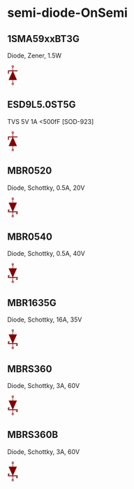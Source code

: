 # semi-diode-OnSemi

## 1SMA59xxBT3G
Diode, Zener, 1.5W

![1SMA59xxBT3G__1__1](/images/_semi__ZENER__1__1.png?raw=true) 

## ESD9L5.0ST5G
TVS 5V 1A <500fF [SOD-923]

![ESD9L5.0ST5G__1__1](/images/_semi__ZENER__1__1.png?raw=true) 

## MBR0520
Diode, Schottky, 0.5A, 20V

![MBR0520__1__1](/images/_semi__SCHOTTKY__1__1.png?raw=true) 

## MBR0540
Diode, Schottky, 0.5A, 40V

![MBR0540__1__1](/images/_semi__SCHOTTKY__1__1.png?raw=true) 

## MBR1635G
Diode, Schottky, 16A, 35V

![MBR1635G__1__1](/images/_semi__SCHOTTKY__1__1.png?raw=true) 

## MBRS360
Diode, Schottky, 3A, 60V

![MBRS360__1__1](/images/_semi__SCHOTTKY__1__1.png?raw=true) 

## MBRS360B
Diode, Schottky, 3A, 60V

![MBRS360B__1__1](/images/_semi__SCHOTTKY__1__1.png?raw=true) 

